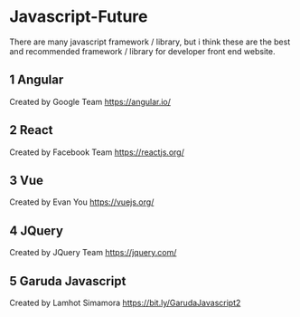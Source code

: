 # Javascript-Future
There are many javascript framework / library, but i think these are the best and recommended framework / library for developer front end website.


## 1 Angular
Created by Google Team
https://angular.io/

## 2 React 
Created by Facebook Team
https://reactjs.org/

## 3 Vue 
Created by Evan You
https://vuejs.org/

## 4 JQuery 
Created by JQuery Team
https://jquery.com/

## 5 Garuda Javascript 
Created by Lamhot Simamora
https://bit.ly/GarudaJavascript2
